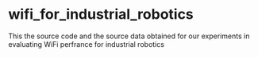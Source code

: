# wifi_for_industrial_robotics
This the source code and the source data obtained for our experiments in evaluating WiFi perfrance for industrial robotics
